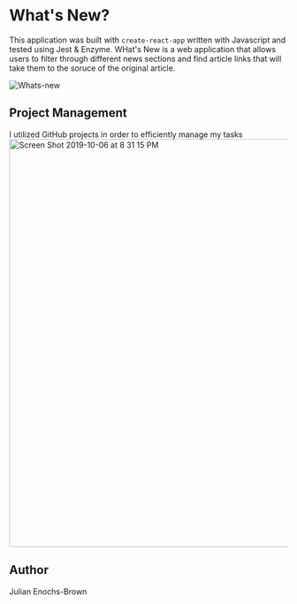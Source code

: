 # What's New?
This application was built with `create-react-app` written with Javascript and tested using Jest & Enzyme.
WHat's New is a web application that allows users to filter through different news sections and find article links that will take them to the soruce of the original article.

![Whats-new](https://user-images.githubusercontent.com/48660739/66281228-929c9b80-e877-11e9-98c2-379a63c1ce17.png)

## Project Management
I utilized GitHub projects in order to efficiently manage my tasks
<img width="738" alt="Screen Shot 2019-10-06 at 8 31 15 PM" src="https://user-images.githubusercontent.com/48660739/66281420-764d2e80-e878-11e9-81e8-a022a47403b2.png">

## Author
Julian Enochs-Brown

